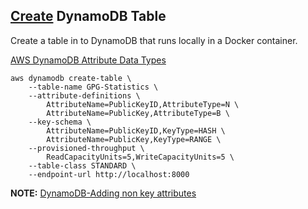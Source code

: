 
## [Create](https://docs.aws.amazon.com/amazondynamodb/latest/developerguide/getting-started-step-1.html) DynamoDB Table 

Create a table in to DynamoDB that runs locally in a Docker container.

[AWS DynamoDB Attribute Data Types](https://usefulangle.com/post/332/dynamodb-attribute-types)

```
aws dynamodb create-table \
    --table-name GPG-Statistics \
    --attribute-definitions \
        AttributeName=PublicKeyID,AttributeType=N \
        AttributeName=PublicKey,AttributeType=B \
    --key-schema \
        AttributeName=PublicKeyID,KeyType=HASH \
        AttributeName=PublicKey,KeyType=RANGE \
    --provisioned-throughput \
        ReadCapacityUnits=5,WriteCapacityUnits=5 \
    --table-class STANDARD \
    --endpoint-url http://localhost:8000
```

**NOTE:** [DynamoDB-Adding non key attributes](https://stackoverflow.com/questions/38151687dynamodb-adding-non-key-attributes)